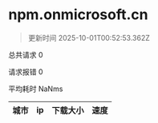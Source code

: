 
  # npm.onmicrosoft.cn

  > 更新时间 2025-10-01T00:52:53.362Z
  
  总共请求 0

  请求报错 0

  平均耗时 NaNms

|城市|ip|下载大小|速度|
|-----|----------|---|---|

  
